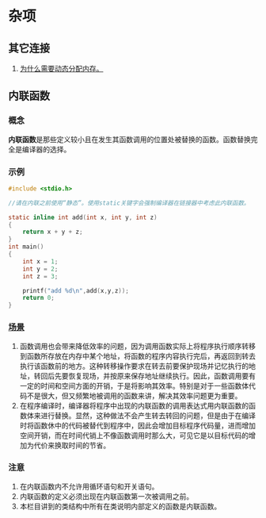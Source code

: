 # 杂项

## 其它连接

1. [为什么需要动态分配内存。](<https://blog.csdn.net/a1232345/article/details/40650493>)

## 内联函数

### 概念

**内联函数**是那些定义较小且在发生其函数调用的位置处被替换的函数。函数替换完全是编译器的选择。

### 示例

```c
#include <stdio.h>

//请在内联之前使用“静态”。使用static关键字会强制编译器在链接器中考虑此内联函数。

static inline int add(int x, int y, int z)
{
    return x + y + z;
}
int main()
{
    int x = 1;
    int y = 2;
    int z = 3;

    printf("add %d\n",add(x,y,z));
    return 0;
}
```

### [场景](<http://c.biancheng.net/cpp/html/933.html>)

1. 函数调用也会带来降低效率的问题，因为调用函数实际上将程序执行顺序转移到函数所存放在内存中某个地址，将函数的程序内容执行完后，再返回到转去执行该函数前的地方。这种转移操作要求在转去前要保护现场并记忆执行的地址，转回后先要恢复现场，并按原来保存地址继续执行。因此，函数调用要有一定的时间和空间方面的开销，于是将影响其效率。特别是对于一些函数体代码不是很大，但又频繁地被调用的函数来讲，解决其效率问题更为重要。
2. 在程序编译时，编译器将程序中出现的内联函数的调用表达式用内联函数的函数体来进行替换。显然，这种做法不会产生转去转回的问题，但是由于在编译时将函数休中的代码被替代到程序中，因此会增加目标程序代码量，进而增加空间开销，而在时间代销上不像函数调用时那么大，可见它是以目标代码的增加为代价来换取时间的节省。

### 注意

1. 在内联函数内不允许用循环语句和开关语句。
2. 内联函数的定义必须出现在内联函数第一次被调用之前。
3. 本栏目讲到的类结构中所有在类说明内部定义的函数是内联函数。

